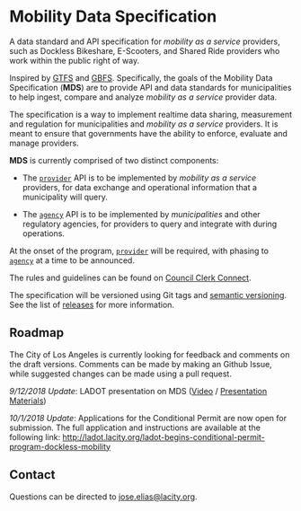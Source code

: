 # Mobility Data Specification

A data standard and API specification for *mobility as a service* providers, such as Dockless Bikeshare, E-Scooters, and Shared Ride providers who work within the public right of way.

Inspired by [GTFS](https://developers.google.com/transit/gtfs/reference/) and [GBFS](https://github.com/NABSA/gbfs). Specifically, the goals of the Mobility Data Specification (**MDS**) are to provide API and data standards for municipalities to help ingest, compare and analyze *mobility as a service* provider data. 

The specification is a way to implement realtime data sharing, measurement and regulation for municipalities and *mobility as a service* providers. It is meant to ensure that governments have the ability to enforce, evaluate and manage providers. 

**MDS** is currently comprised of two distinct components:

* The [`provider`][provider] API is to be implemented by *mobility as a service* providers, for data exchange and operational information that a municipality will query.

* The [`agency`][agency] API is to be implemented by *municipalities* and other regulatory agencies, for providers to query and integrate with during operations.

At the onset of the program, [`provider`][provider] will be required, with phasing to [`agency`][agency] at a time to be announced.

The rules and guidelines can be found on [Council Clerk Connect](https://cityclerk.lacity.org/lacityclerkconnect/index.cfm?fa=ccfi.viewrecord&cfnumber=17-1125).

The specification will be versioned using Git tags and [semantic versioning](https://semver.org/). See the list of [releases](https://github.com/CityOfLosAngeles/mobility-data-specification/releases) for more information.

## Roadmap

The City of Los Angeles is currently looking for feedback and comments on the draft versions. Comments can be made by making an Github Issue, while suggested changes can be made using a pull request.

*9/12/2018 Update*: LADOT presentation on MDS ([Video](https://youtu.be/sRMc1nWnmEU) / [Presentation Materials](https://goo.gl/MjvA4d))

*10/1/2018 Update*: Applications for the Conditional Permit are now open for submission. The full application and instructions are available at the following link: http://ladot.lacity.org/ladot-begins-conditional-permit-program-dockless-mobility

## Contact

Questions can be directed to jose.elias@lacity.org. 

[agency]: /agency/README.md
[provider]: /provider/README.md
